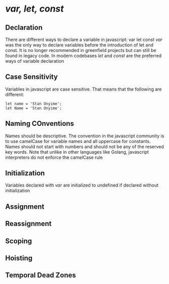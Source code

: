 # *var, let, const*

## Declaration
There are different ways to declare a variable in javascript:
var
let 
const 
*var* was the only way to declare variables before the introduction of let and const. It is no longer recommended in greenfield projects but can still be found in legacy code. In modern codebases *let* and *const* are the preferred ways of variable declaration
## Case Sensitivity
Variables in javascript are case sensitive. That means that the following are different:
```
let name = 'Stan Onyime';
let Name = 'Stan Onyime';
```
## Naming COnventions
Names should be descriptive. The convention in the javascript community is to use camelCase for variable names and all uppercase for constants. Names should not start with numbers and should not be any of the reserved key words. Note that unlike in other languages like Golang, javascript interpreters do not enforce the camelCase rule
## Initialization
Variables declared with *var* are initialized to undefined if declared without initialization
## Assignment
## Reassignment
## Scoping
	
## Hoisting

## Temporal Dead Zones
